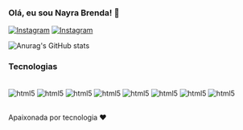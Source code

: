 ### Olá, eu sou Nayra Brenda! 👋
[![Instagram](https://img.shields.io/badge/Instagram-E4405F?style=for-the-badge&logo=instagram&logoColor=white)](https://www.instagram.com/nayrabrenda/)
[![Instagram](https://img.shields.io/badge/LinkedIn-0077B5?style=for-the-badge&logo=linkedin&logoColor=white)](https://www.linkedin.com/in/nayra-brenda-29273816a/)

![Anurag's GitHub stats](https://github-readme-stats.vercel.app/api?username=nayrabrenda&show_icons=true&theme=radical)

### Tecnologias 

<div style="display: inline_block"><br/>
<img align='center' alt='html5' src='https://img.shields.io/badge/HTML5-E34F26?style=for-the-badge&logo=html5&logoColor=white' />
<img align='center' alt='html5' src='https://img.shields.io/badge/CSS3-1572B6?style=for-the-badge&logo=css3&logoColor=white' />
<img align='center' alt='html5' src='https://img.shields.io/badge/JavaScript-323330?style=for-the-badge&logo=javascript&logoColor=F7DF1E' />
<img align='center' alt='html5' src='https://img.shields.io/badge/React-20232A?style=for-the-badge&logo=react&logoColor=61DAFB' />
<img align='center' alt='html5' src='https://img.shields.io/badge/TypeScript-007ACC?style=for-the-badge&logo=typescript&logoColor=white' />
<img align='center' alt='html5' src='https://img.shields.io/badge/Sass-CC6699?style=for-the-badge&logo=sass&logoColor=white' />
<img align='center' alt='html5' src='https://img.shields.io/badge/Bootstrap-563D7C?style=for-the-badge&logo=bootstrap&logoColor=white' />
<img align='center' alt='html5' src='https://img.shields.io/badge/Node.js-43853D?style=for-the-badge&logo=node.js&logoColor=white' />
</div><br/>

Apaixonada por tecnologia ❤️

